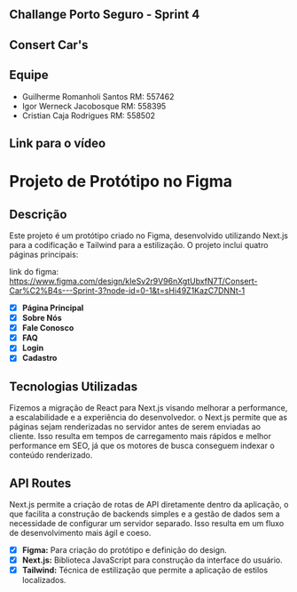 ## Challange Porto Seguro - Sprint 4

## Consert Car's

## Equipe

- Guilherme Romanholi Santos RM: 557462
- Igor Werneck Jacobosque RM: 558395
- Cristian Caja Rodrigues RM: 558502

## Link para o vídeo



# Projeto de Protótipo no Figma

## Descrição

Este projeto é um protótipo criado no Figma, desenvolvido utilizando Next.js para a codificação e Tailwind para a estilização. O projeto inclui quatro páginas principais:

link do figma: https://www.figma.com/design/kIeSv2r9V96nXgtUbxfN7T/Consert-Car%C2%B4s---Sprint-3?node-id=0-1&t=sHi49Z1KazC7DNNt-1

- [x]  **Página Principal**
- [x] **Sobre Nós**
- [x]  **Fale Conosco**
- [x] **FAQ**
- [x] **Login**
- [x] **Cadastro**

## Tecnologias Utilizadas

Fizemos a migração de React para Next.js visando melhorar a performance, 
a escalabilidade e a experiência do desenvolvedor. o Next.js permite que 
as páginas sejam renderizadas no servidor antes de serem enviadas ao cliente. 
Isso resulta em tempos de carregamento mais rápidos e melhor performance em 
SEO, já que os motores de busca conseguem indexar o conteúdo renderizado.


## API Routes
Next.js permite a criação de rotas de API diretamente dentro da aplicação, o 
que facilita a construção de backends simples e a gestão de dados sem a necessidade 
de configurar um servidor separado. Isso resulta em um fluxo de desenvolvimento mais ágil e coeso.

- [x] **Figma:** Para criação do protótipo e definição do design.
- [x] **Next.js:** Biblioteca JavaScript para construção da interface do usuário.
- [x] **Tailwind:** Técnica de estilização que permite a aplicação de estilos localizados.
